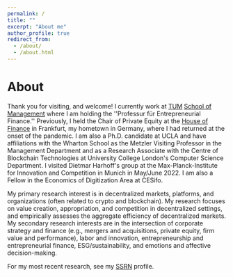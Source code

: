 ```yaml
---
permalink: /
title: ""
excerpt: "About me"
author_profile: true
redirect_from: 
  - /about/
  - /about.html
---
```



About
======
Thank you for visiting, and welcome! I currently work at <a href="https://www.tum.de/en/about-tum" target="_blank">TUM</a> <a href="https://www.mgt.tum.de/" target="_blank">School of Management</a> where I am holding the ''Professur für Entrepreneurial Finance.'' Previously, I held the Chair of Private Equity at the <a href="https://www.wiwi.uni-frankfurt.de/en/research/clusters-and-centers/house-of-finance.html" target="_blank">House of Finance</a> in Frankfurt, my hometown in Germany, where I had returned at the onset of the pandemic. I am also a Ph.D. candidate at UCLA and have affiliations with the Wharton School as the Metzler Visiting Professor in the Management Department and as a Research Associate with the Centre of Blockchain Technologies at University College London's Computer Science Department. I visited Dietmar Harhoff's group at the Max-Planck-Institute for Innovation and Competition in Munich in May/June 2022. I am also a Fellow in the Economics of Digitization Area at CESifo.

My primary research interest is in decentralized markets, platforms, and organizations (often related to crypto and blockchain). My research focuses on value creation, appropriation, and competition in decentralized settings, and empirically assesses the aggregate efficiency of decentralized markets. <!--In particular, I  draw on search theory to estimate preference and technology parameters that rationalize individual behavior in decentralized settings, which I then use to construct frictionless counterfactual efficiency benchmarks. This helps to identify the sources of inefficiency in decentralized settings and potential policies to improve efficiency.--> My secondary research interests are in the intersection of corporate strategy and finance (e.g., mergers and acquisitions, private equity, firm value and performance), labor and innovation, entrepreneurship and entrepreneurial finance, ESG/sustainability, and emotions and affective decision-making.

For my most recent research, see my <a href="https://papers.ssrn.com/sol3/cf_dev/AbsByAuth.cfm?per_id=2433926" target="_blank">SSRN</a> profile.

<!--I am a Finance PhD candidate at UCLA Anderson; before that, I was a PhD student in the Innovation, Strategy, and Organisation Group at Cambridge University. My research interests include corporate finance, strategy, innovation, and entrepreneurship. Most of my work is in the intersection of at least two of these fields.-->

<!--Having practical experience from stints in management consulting and banking, I enjoy advising and mentoring start-ups. Before UCLA, I was the head of the global resolution planning office at Commerzbank AG.-->

<!--I received my education in mathematics and economics in Hamburg, Paris and Cambridge. My academic work has been recognized with a number of prizes, including the Sorbonne-Prize of the University of Paris, a number of awards from the University of Cambridge such as the Cambridge University scholarship, and a full scholarship of the German National Merit Foundation. My recent publication on how <a href="https://www.sciencedirect.com/science/article/pii/S0929119919301142?dgcid=author" target="_blank">European competition policy impedes an efficient market for corporate control</a> was nominated for a best paper award by the Financial Management Association.-->

<!--News
======
- The Strategic Entrepreneurship Journal has invited us to resubmit a revised manuscript of <a href="https://papers.ssrn.com/sol3/papers.cfm?abstract_id=3654561" target="_blank">The CEO Beauty Premium.

- My paper <a href="https://linkinghub.elsevier.com/retrieve/pii/S0929119920302935" target="_blank">The Economics of Law Enforcement: Quasi-Experimental Evidence from Corporate Takeover Law</a> has been accepted for publication in the Journal of Corporate Finance.

- The Strategic Management Journal has published my paper <a href="https://onlinelibrary.wiley.com/doi/10.1002/smj.3235" target="_blank">CEO Emotions and Firm Valuation in Initial Coin Offerings: An Artificial Emotional Intelligence Approach</a>.

- My current working paper <a href="https://papers.ssrn.com/sol3/papers.cfm?abstract_id=2786409" target="_blank">The Economics of Law Enforcement: Quasi-Experimental Evidence from Corporate Takeover Law</a> is currently nominated for the best paper award in Corporate Finance by the Financial Management Association (FMA), which will have its annual meeting in NYC (to be held virtually) in October 2020

- A current project on "The Economics of Banking Regulation in the European Union" was recently featured (in German) in <a href="https://www.handelsblatt.com/meinung/gastbeitraege/gastkommentar-systemrelevante-europaeische-banken-profitieren-weiterhin-von-impliziten-staatsgarantien/26168036.html" target="_blank">Handelsblatt</a> (think "German Wall Street Journal"). 

- I have just accepted to join the Scientific Committee of the <a href="https://www.bath.ac.uk/events/the-5th-entrepreneurial-finance-entfin-association-annual-meeting-2020/" target="_blank">Entrepreneurial Finance Association 2020 Meeting</a>. 

- I have just accepted to become a permanent member of the Scientifc Committee of the <a href="https://www.cryptovalleyconference.com/economics-finance-call-for-papers" target="_blank">Crypto Valley Conference</a> in Switzerland, the largest conference on crypto economics.

- I have accepted an invite to edit a special issue on Token Offerings in <a href="https://jai.pm-research.com/content/21/4" target="_blank">The Journal of Alternative Investments</a>.

Miscellaneous
======
- <a href="https://www.paulmomtaz.com/images/avatar1.png" target="_blank">High-resolution headshot</a>-->
